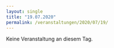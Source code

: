 ```yaml
---
layout: single
title: "19.07.2020"
permalink: /veranstaltungen/2020/07/19/
---
```


Keine Veranstaltung an diesem Tag.
